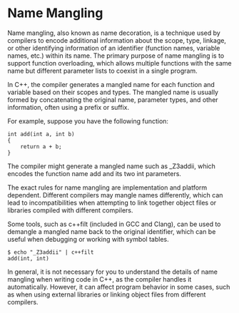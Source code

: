 # Name Mangling

Name mangling, also known as name decoration, is a technique used by compilers to encode additional information about the scope, type, linkage, or other identifying information of an identifier (function names, variable names, etc.) within its name. The primary purpose of name mangling is to support function overloading, which allows multiple functions with the same name but different parameter lists to coexist in a single program.

In C++, the compiler generates a mangled name for each function and variable based on their scopes and types. The mangled name is usually formed by concatenating the original name, parameter types, and other information, often using a prefix or suffix.

For example, suppose you have the following function:

```
int add(int a, int b)
{
    return a + b;
}
```

The compiler might generate a mangled name such as _Z3addii, which encodes the function name add and its two int parameters.

The exact rules for name mangling are implementation and platform dependent. Different compilers may mangle names differently, which can lead to incompatibilities when attempting to link together object files or libraries compiled with different compilers.

Some tools, such as c++filt (included in GCC and Clang), can be used to demangle a mangled name back to the original identifier, which can be useful when debugging or working with symbol tables.

```
$ echo "_Z3addii" | c++filt
add(int, int)
```

In general, it is not necessary for you to understand the details of name mangling when writing code in C++, as the compiler handles it automatically. However, it can affect program behavior in some cases, such as when using external libraries or linking object files from different compilers.
